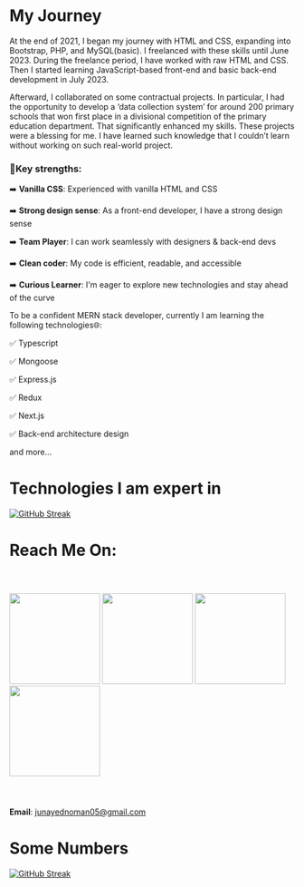 # My Journey
At the end of 2021, I began my journey with HTML and CSS, expanding into Bootstrap, PHP, and MySQL(basic). I freelanced with these skills until June 2023. During the freelance period, I have worked with raw HTML and CSS. Then I started learning JavaScript-based front-end and basic back-end development in July 2023.

Afterward, I collaborated on some contractual projects. In particular, I had the opportunity to develop a ‘data collection system’ for around 200 primary schools that won first place in a divisional competition of the primary education department. That significantly enhanced my skills. These projects were a blessing for me. I have learned such knowledge that I couldn’t learn without working on such real-world project.

### 💪Key strengths:

➡️ **Vanilla CSS**: Experienced with vanilla HTML and CSS

➡️ **Strong design sense**: As a front-end developer, I have a strong design sense

➡️ **Team Player**: I can work seamlessly with designers & back-end devs

➡️ **Clean coder**: My code is efficient, readable, and accessible

➡️ **Curious Learner**: I'm eager to explore new technologies and stay ahead of the curve

To be a confident MERN stack developer, currently I am learning the following technologies🌐:

 ✅ Typescript
 
 ✅ Mongoose
 
 ✅ Express.js
 
 ✅ Redux
 
 ✅ Next.js
 
 ✅ Back-end architecture design

 and more...

# Technologies I am expert in
[![GitHub Streak](https://i.postimg.cc/0jqgptLG/Untitled-design-2.png)](#)

# Reach Me On:
<p style="padding: 40px 0;">
  <a href="#" target="_blank"><img src="https://i.postimg.cc/QNkcGfjR/Facebook-2.png" width="160" /></a>
  <a href="https://twitter.com/junayednoman" target="_blank"><img src="https://i.postimg.cc/Dm32wrQ0/Facebook-1.png" width="160" /></a>
  <a href="https://www.facebook.com/JunayedNoman.me" target="_blank"><img src="https://i.postimg.cc/RCXQJg2w/Facebook.png" width="160" /></a>
  <a href="mailto:junayednoman05@gmail.com
" target="_blank"><img src="https://i.postimg.cc/mZz6YzWd/Facebook-4.png" width="160" /></a>
</p>

**Email**: junayednoman05@gmail.com

# Some Numbers

[![GitHub Streak](https://github-readme-streak-stats.herokuapp.com?user=junayednoman)](#)
